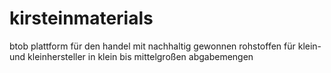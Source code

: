 # kirsteinmaterials
btob plattform für den handel mit nachhaltig gewonnen rohstoffen für klein-und kleinhersteller in klein bis mittelgroßen abgabemengen